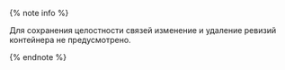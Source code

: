 {% note info %}

Для сохранения целостности связей изменение и удаление ревизий контейнера не предусмотрено.

{% endnote %}
